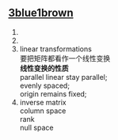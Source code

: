 [3blue1brown](https://www.youtube.com/watch?v=kYB8IZa5AuE)
------ 
1. 
2. 
3. linear transformations  
    要把矩阵都看作一个线性变换  
    **线性变换的性质**  
    parallel linear stay parallel;  
    evenly spaced;   
    origin remains fixed;
6. inverse matrix  
    column space   
    rank  
    null space

